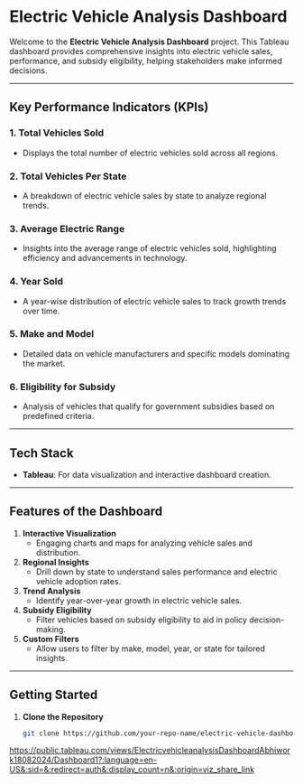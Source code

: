 # **Electric Vehicle Analysis Dashboard**

Welcome to the **Electric Vehicle Analysis Dashboard** project. This Tableau dashboard provides comprehensive insights into electric vehicle sales, performance, and subsidy eligibility, helping stakeholders make informed decisions.

---

## **Key Performance Indicators (KPIs)**

### **1. Total Vehicles Sold**
- Displays the total number of electric vehicles sold across all regions.

### **2. Total Vehicles Per State**
- A breakdown of electric vehicle sales by state to analyze regional trends.

### **3. Average Electric Range**
- Insights into the average range of electric vehicles sold, highlighting efficiency and advancements in technology.

### **4. Year Sold**
- A year-wise distribution of electric vehicle sales to track growth trends over time.

### **5. Make and Model**
- Detailed data on vehicle manufacturers and specific models dominating the market.

### **6. Eligibility for Subsidy**
- Analysis of vehicles that qualify for government subsidies based on predefined criteria.

---

## **Tech Stack**
- **Tableau**: For data visualization and interactive dashboard creation.

---

## **Features of the Dashboard**

1. **Interactive Visualization**
   - Engaging charts and maps for analyzing vehicle sales and distribution.
2. **Regional Insights**
   - Drill down by state to understand sales performance and electric vehicle adoption rates.
3. **Trend Analysis**
   - Identify year-over-year growth in electric vehicle sales.
4. **Subsidy Eligibility**
   - Filter vehicles based on subsidy eligibility to aid in policy decision-making.
5. **Custom Filters**
   - Allow users to filter by make, model, year, or state for tailored insights.

---

## **Getting Started**

1. **Clone the Repository**
   ```bash
   git clone https://github.com/your-repo-name/electric-vehicle-dashboard.git
https://public.tableau.com/views/ElectricvehicleanalysisDashboardAbhiwork18082024/Dashboard1?:language=en-US&:sid=&:redirect=auth&:display_count=n&:origin=viz_share_link
